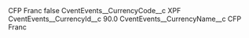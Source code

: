 <?xml version="1.0" encoding="UTF-8"?>
<CustomMetadata xmlns="http://soap.sforce.com/2006/04/metadata" xmlns:xsi="http://www.w3.org/2001/XMLSchema-instance" xmlns:xsd="http://www.w3.org/2001/XMLSchema">
    <label>CFP Franc</label>
    <protected>false</protected>
    <values>
        <field>CventEvents__CurrencyCode__c</field>
        <value xsi:type="xsd:string">XPF</value>
    </values>
    <values>
        <field>CventEvents__CurrencyId__c</field>
        <value xsi:type="xsd:double">90.0</value>
    </values>
    <values>
        <field>CventEvents__CurrencyName__c</field>
        <value xsi:type="xsd:string">CFP Franc</value>
    </values>
</CustomMetadata>
